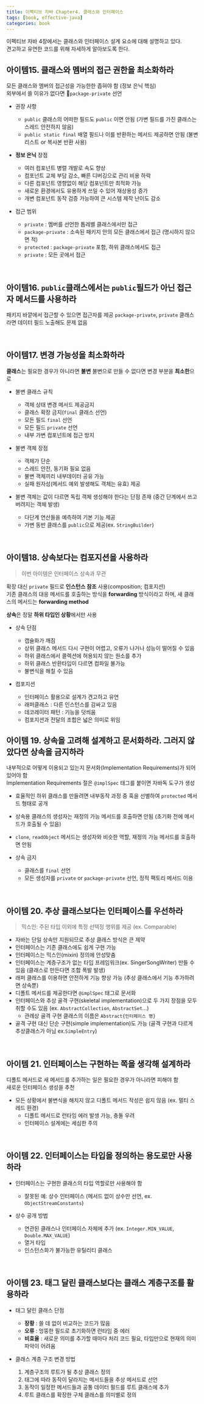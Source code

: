 ```yaml
---
title: 이펙티브 자바 Chapter4. 클래스와 인터페이스
tags: [book, effective-java]
categories: book
---
```



이펙티브 자바 4장에서는 클래스와 인터페이스 설계 요소에 대해 설명하고 있다.   
견고하고 유연한 코드를 위해 자세하게 알아보도록 한다.

<!--more-->

## 아이템15. 클래스와 멤버의 접근 권한을 최소화하라

모든 클래스와 멤버의 접근성을 가능한한 좁혀야 함 (정보 은닉 핵심)  
외부에서 쓸 이유가 없다면 ￿`package-private` 선언

- 권장 사항
  - `public` 클래스의 어떠한 필드도 `public` 이면 안됨 (가변 필드를 가진 클래스는 스레드 안전하지 않음)
  - `public static final` 배열 필드나 이를 반환하는 메서드 제공하면 안됨 (불변 리스트 or 복사본 반환 사용)

- **정보 은닉** 장점
  - 여러 컴포넌트 병렬 개발로 속도 향상
  - 컴포넌트 교체 부담 감소, 빠른 디버깅으로 관리 비용 하락
  - 다른 컴포넌트 영향없이 해당 컴포넌트만 최적화 가능
  - 새로운 환경에서도 유용하게 쓰일 수 있어 재상용성 증가
  - 개변 컴포넌트 동작 검증 가능하여 큰 시스템 제작 난이도 감소

- 접근 범위
  - `private` : 멤버를 선언한 톱레벨 클래스에서만 접근
  - `package-private` : 소속된 패키지 안의 모든 클래스에서 접근 (명시하지 않으면 적) 
  - `protected` : `package-private` 포함, 하위 클래스에서도 접근 
  - `private` : 모든 곳에서 접근
  
<br/>

## 아이템16. `public`클래스에서는 `public`필드가 아닌 접근자 메서드를 사용하라

패키지 바깥에서 접근할 수 있으면 접근자를 제공
`package-private`, `private` 클래스라면 데이터 필드 노출해도 문제 없음

<br/>

## 아이템17. 변경 가능성을 최소화하라

**클래스**는 필요한 경우가 아니라면 **불변** 
불변으로 만들 수 없다면 변경 부분을 **최소한**으로 

- 불변 클래스 규칙
  - 객체 상태 변경 메서드 제공금지
  - 클래스 확장 금지(`final` 클래스 선언)
  - 모든 필드 `final` 선언
  - 모든 필드 `private` 선언
  - 내부 가변 컴포넌트에 접근 방지
  
- 불변 객체 장점
  - 객체가 단순
  - 스레드 안전, 동기화 필요 없음
  - 불변 객체끼리 내부데이터 공유 가능
  - 실패 원자성(메서드 예외 발생해도 객체는 유효) 제공

- 불변 객체는 값이 다르면 독립 객체 생성해야 한다는 단점 존재 (중간 단계에서 쓰고 버려지는 객체 발생)
  - 다단계 연산들을 예측하여 기본 기능 제공
  - 가변 동반 클래스를 `public`으로 제공(ex. `StringBuilder`)
  
<br/>

## 아이템18. 상속보다는 컴포지션을 사용하라

> 이번 아이템은 인터페이스 상속과 무관

확장 대신 `private` 필드로 **인스턴스 참조** 사용(composition; 컴포지션)  
기존 클래스의 대응 메서드를 호출하는 방식을 **forwarding** 방식이라고 하며, 새 클래스의 메서드는 **forwarding method**
  
**상속**은 정말 **하위 타입인 상황**에서만 사용

- 상속 단점
  - 캡슐화가 깨짐
  - 상위 클래스 메서드 다시 구현이 어렵고, 오류가 나거나 성능이 떨어질 수 있음
  - 하위 클래스에서 콜렉션에 허용되지 않는 원소를 추가
  - 하위 클래스 반환타입이 다르면 컴파일 불가능
  - 불변식을 해칠 수 있음

- 컴포지션
  - 인터페이스 활용으로 설계가 견고하고 유연
  - 래퍼클래스 : 다른 인스턴스를 감싸고 있음
  - 데코레이터 패턴 : 기능을 덧씌움
  - 컴포지션과 전달의 조합은 넓은 의미로 위임

## 아이템 19. 상속을 고려해 설계하고 문서화하라. 그러지 않았다면 상속을 금지하라

내부적으로 어떻게 이용되고 있는지 문서화(Implementation Requirements)가 되어 있어야 함  
Implementation Requirements 절은 `@implSpec` 태그를 붙이면 자바독 도구가 생성

- 효율적인 하위 클래스를 만들려면 내부동작 과정 중 훅을 선별하여 `protected` 메서드 형태로 공개
- 상속용 클래스의 생성자는 재정의 가능 메서드를 호출하면 안됨 (초기화 전에 메서드가 호출될 수 있음)
- `clone`, `readObject` 메서드는 생성자와 비슷한 역할, 재정의 가능 메서드를 호출하면 안됨

- 상속 금지
  - 클래스를 `final` 선언
  - 모든 생성자를 `private` or `package-private` 선언, 정적 팩토리 메서드 이용

<br/>

## 아이템 20. 추상 클래스보다는 인터페이스를 우선하라

> 믹스인: 주된 타입 이외에 특정 선택정 행위를 제공 (ex. Comparable)

- 자바는 단일 상속만 지원되므로 추상 클래스 방식은 큰 제약    
- 인터페이스는 기존 클래스에도 쉽게 구현 가능  
- 인터페이스는 믹스인(mixin) 정의에 안성맞춤 
- 인터페이스는 계층구조가 없는 타입 프레임워크(ex. SingerSongWriter) 만들 수 있음 (클래스로 만든다면 조합 폭발 발생)
- 래퍼 클래스를 이용하면 안전하게 기능 향상 가능 (추상 클래스에서 기능 추가하려면 상속뿐)
- 디폴트 메서드를 제공한다면 `@implSpec` 태그로 문서화
- 인터페이스와 추상 골격 구현(skeletal implementation)으로 두 가지 장점을 모두 취할 수도 있음 (ex. `AbstractCollection`, `AbstractSet`...)
  - 관례상 골격 구현 클래스의 이름은 `Abstract{인터페이스 명}`
- 골격 구현 대신 단순 구현(simple implementation)도 가능 (골격 구현과 다르게 추상클래스가 아님 ex.`SimpleEntry`)


<br/>

## 아이템 21. 인터페이스는 구현하는 쪽을 생각해 설계하라

디폴트 메서드로 새 메서드를 추가하는 일은 필요한 경우가 아니라면 피해야 함  
새로운 인터페이스 생성을 추천

- 모든 상황에서 불변식을 해치지 않고 디폴트 메서드 작성은 쉽지 않음 (ex. 멀티 스레드 환경)
  - 디폴트 메서드로 런타임 에러 발생 가능, 충돌 우려
  - 인터페이스 설계에는 세심한 주의

<br/>

## 아이템 22. 인터페이스는 타입을 정의하는 용도로만 사용하라

- 인터페이스는 구현한 클래스의 타입 역할로만 사용해야 함
  - 잘못된 예: 상수 인터페이스 (메서드 없이 상수만 선언, ex. `ObjectStreamConstants`)

- 상수 공개 방법
  - 연관된 클래스나 인터페이스 자체에 추가 (ex. `Integer.MIN_VALUE`, `Double.MAX_VALUE`)
  - 열거 타입
  - 인스턴스화가 불가능한 유틸리티 클래스
  
<br/>

## 아이템 23. 태그 달린 클래스보다는 클래스 계층구조를 활용하라

- 태그 달린 클래스 단점
  - **장황** : 쓸 데 없이 비교하는 코드가 많음
  - **오류** : 엉뚱한 필드로 초기화하면 런타임 중 에러
  - **비효율** : 새로운 의미를 추가할 때마다 처리 코드 필요, 타입만으로 현재의 의미 파악이 어려움

- 클래스 계층 구조 변경 방법
  1. 계층구조의 루트가 될 추상 클래스 정의
  2. 태그에 따라 동작이 달라지는 메서드들을 추상 메서드로 선언
  3. 동작이 일정한 메서드들과 공통 데이터 필드를 루트 클래스에 추가
  4. 루트 클래스를 확장한 구체 클래스를 의미별로 정의

<br/>
